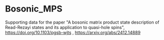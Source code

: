 # Bosonic_MPS
Supporting data for the paper "A bosonic matrix product state description of Read-Rezayi states and its application to quasi-hole spins", https://doi.org/10.1103/pgsb-wjts
, https://arxiv.org/abs/2412.14889
